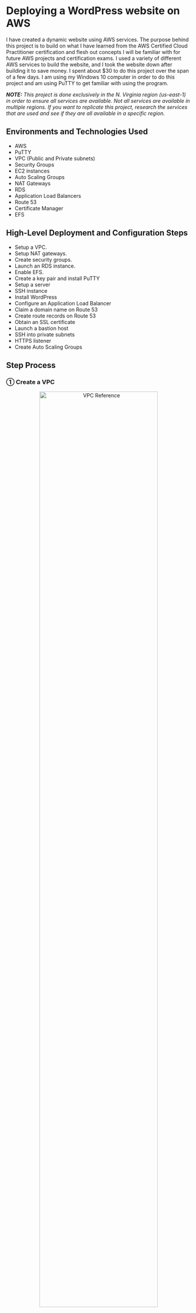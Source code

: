 <h1>Deploying a WordPress website on AWS</h1>

I have created a dynamic website using AWS services. The purpose behind this project is to build on what I have learned from the AWS Certified Cloud Practitioner certification and flesh out concepts I will be familiar with for future AWS projects and certification exams. I used a variety of different AWS services to build the website, and I took the website down after building it to save money. I spent about $30 to do this project over the span of a few days. I am using my Windows 10 computer in order to do this project and am using PuTTY to get familiar with using the program. 

_<b>NOTE:</b> This project is done exclusively in the N. Virginia region (us-east-1) in order to ensure all services are available. Not all services are available in multiple regions. If you want to replicate this project, research the services that are used and see if they are all available in a specific region._

<h2>Environments and Technologies Used</h2>

- AWS
- PuTTY
- VPC (Public and Private subnets)
- Security Groups
- EC2 instances
- Auto Scaling Groups
- NAT Gateways
- RDS
- Application Load Balancers
- Route 53
- Certificate Manager
- EFS

<h2>High-Level Deployment and Configuration Steps</h2>

- Setup a VPC.
- Setup NAT gateways.
- Create security groups.
- Launch an RDS instance.
- Enable EFS.
- Create a key pair and install PuTTY
- Setup a server
- SSH instance
- Install WordPress
- Configure an Application Load Balancer
- Claim a domain name on Route 53
- Create route records on Route 53
- Obtain an SSL certificate
- Launch a bastion host
- SSH into private subnets
- HTTPS listener
- Create Auto Scaling Groups

<h2>Step Process</h2>

<h3>&#9312; Create a VPC</h3>

<p align="center">
<img src="https://i.imgur.com/Tqq0xAr.jpg" height="80%" width="80%" alt="VPC Reference"/>
</p>

- A three-tier VPC will serve as the architecture for the project. The first tier will have the public subnets. The public subnets will host resources such as NAT Gateways, Application Load Balancers, and eventually a bastion host. The second tier will host a private subnet. The web servers (EC2 instances ) will be hosted there. The third tier will have another private subnet which will host the database necessary to complete the project. The subnets will be duplicated across multiple availability zones to increase fault tolerance and high availability. An Internet Gateway and route table will also be created to allow resources in the VPC to access the internet.

- The VPC will be created in the N. Virginia region. From the AWS Management console, navigate to the VPC service. In the VPCs menu, click Create VPC.
  - Give a name to the VPC (in my case, it is Dev VPC) and enter the IPv4 CIDR block (10.0.0.0/16). Leave the rest of the settings as default and click Create VPC.

<p align="center">
<img src="https://i.imgur.com/4bpt43d.png" height="80%" width="80%" alt="Step 1-1"/>
</p>

- Next, DNS host names have to be enabled for the VPC that was created. Under Actions, select Edit VPC settings. Under DNS settings, make sure Enable DNS resolution and Enable DNS hostnames are checked and save the changes.

<p align="center">
<img src="https://i.imgur.com/RXp9haj.png" height="80%" width="80%" alt="Step 1-2"/>
</p>

<p align="center">
<img src="https://i.imgur.com/nnqQFcZ.png" height="80%" width="80%" alt="Step 1-3"/>
</p>

- An internet gateway will now be created for the VPC. On the left-hand menu, select Internet Gateways. Click Create internet gateway.
  - Give a name for the internet gateway (in my case, it is Dev Internet Gateway) and create it.

<p align="center">
<img src="https://i.imgur.com/P984xtj.png" height="80%" width="80%" alt="Step 1-4"/>
</p>

- After creating the internet gateway, it will have to be attached to the VPC. This is to ensure the VPC can communicate with the internet. There will be an option that says to Attach to a VPC after the internet gateway has been created.
  - One thing to note is that you can only attach one internet gateway to one VPC. When you go to attach an internet gateway to a VPC on AWS, you can only select VPCs that do not have internet gateways.

<p align="center">
<img src="https://i.imgur.com/VaRicio.png" height="80%" width="80%" alt="Step 1-5"/>
</p>

- Now that the internet gateway is attached to the VPC, public subnets will be created in two availability zones (us-east-1a and us-east-1b).
  - Select the Subnets tab on the left-hand menu. Click Create subnet. When creating your public subnets, make sure the Dev VPC is selected. For the first public subnet, name it Public Subnet AZ1 and make sure it is in the us-east-1a availability zone. Its IPv4 CIDR block should be 10.0.0.0/24. For the second public subnet, name it Public Subnet AZ2 and make sure it is in the us-east-1b availability zone. Its IPv4 CIDR block should be 10.0.1.0/24.

<p align="center">
<img src="https://i.imgur.com/1QhrXhb.png" height="80%" width="80%" alt="Step 1-6"/>
</p>

<p align="center">
<img src="https://i.imgur.com/toddnWF.png" height="80%" width="80%" alt="Step 1-7"/>
</p>

- After the public subnets are created, the auto enable IP settings need to be enabled for both subnets. This means when an EC2 instance is launched in the subnets, the instances will be assigned an appropriate public IP address in order to communicate with the internet.
  - For each subnet, select them and click on Edit subnet settings. Make sure Enable auto-assign public IPv4 address is turned on for both subnets and save the changes.

<p align="center">
<img src="https://i.imgur.com/YJbkxaN.png" height="80%" width="80%" alt="Step 1-8"/>
</p>

<p align="center">
<img src="https://i.imgur.com/TxhpCUJ.png" height="80%" width="80%" alt="Step 1-9"/>
</p>

- A public route table will now be created.
  - Select the Route Tables tab on the left-hand menu. A route table was already created when the VPC was made. This is referred to as the main route table and is private by default. Click Create route table and name the new route table Public Route Table. It will be attached to the Dev VPC.
 
<p align="center">
<img src="https://i.imgur.com/s1gIgpk.png" height="80%" width="80%" alt="Step 1-10"/>
</p>

- A public route will be added to the route table that was made. This public route will route traffic to the internet.
  - Under the Routes tab for the Public Route Table, click Edit Routes. Add a new route where the Destination is 0.0.0.0/0 (this means all traffic) and the Target is the Dev Internet Gateway. Save the changes.

<p align="center">
<img src="https://i.imgur.com/5Nt9aoP.png" height="80%" width="80%" alt="Step 1-11"/>
</p>

<p align="center">
<img src="https://i.imgur.com/wuOursD.png" height="80%" width="80%" alt="Step 1-12"/>
</p>

- The next thing that needs to be done is to associate the public subnets with the public route table.
  - While under the menu for Public Route Table, open the Subnet associations tab and scroll to Explicit subnet associations. Click on Edit subnet associations. Select both public subnets and save the associations.

 <p align="center">
<img src="https://i.imgur.com/0csGYLF.png" height="80%" width="80%" alt="Step 1-13"/>
</p>

 <p align="center">
<img src="https://i.imgur.com/0zVDZug.png" height="80%" width="80%" alt="Step 1-14"/>
</p>

- In order to finish creating the VPC, the four private subnets need to be created.
  - On the left-hand menu, click on Subnets and create the private subnets for the VPC. When creating your private subnets, make sure the Dev VPC is selected. For the first private subnet, name it Private App Subnet AZ1 and make sure it is in the us-east-1a availability zone. Its IPv4 CIDR block should be 10.0.2.0/24. For the second private subnet, name it Private App Subnet AZ2 and make sure it is in the us-east-1b availability zone. Its IPv4 CIDR block should be 10.0.3.0/24. For the third private subnet, name it Private Data Subnet AZ1 and make sure it is in the us-east-1a availability zone. Its IPv4 CIDR block should be 10.0.4.0/24. For the fourth private subnet, name it Private Data Subnet AZ2 and make sure it is in the us-east-1b availability zone. Its IPv4 CIDR block should be 10.0.5.0/24.

<p align="center">
<img src="https://i.imgur.com/t5sHdIT.png" height="80%" width="80%" alt="Step 1-15"/>
</p>

<p align="center">
<img src="https://i.imgur.com/Frc068s.png" height="80%" width="80%" alt="Step 1-16"/>
</p>

<p align="center">
<img src="https://i.imgur.com/6UgkdLh.png" height="80%" width="80%" alt="Step 1-17"/>
</p>

<p align="center">
<img src="https://i.imgur.com/3wbbJrt.png" height="80%" width="80%" alt="Step 1-18"/>
</p>

- Before you continue, make sure all 6 subnets are in the correct Availability Zones. The project will rely heavily on all the subnets and all resources and data will flow across the VPC.

_<b>NOTE:</b> When you create a route to a route table, all the subnets associated within the route table will automatically become public. Subnets are private when the route table does not have a route. In the Route Tables tab, check each route table to confirm each subnet are where they belong as shown below. The private subnets should be in the main route table that was automatically created when the VPC was first made. This is because these subnets do not have explicit associations, unlike the public subnets. The main route table is routing traffic locally within the VPC._

<p align="center">
<img src="https://i.imgur.com/8wTlXJy.png" height="80%" width="80%" alt="Step 1-19"/>
</p>

<h3>&#9313; Create NAT gateways</h3>

<p align="center">
<img src="https://i.imgur.com/kFiYDfb.jpg" height="80%" width="80%" alt="Step 2"/>
</p>

- Two NAT gateways will be created within the first and second Availability Zones. One will be in Public Subnet AZ1 and will be tied to a new private route table via a route that will connect the two together. The route table will also be associated with the Private App Subnet AZ1 and Private Data Subnet AZ1 subnets within the VPC. The second NAT gateway wil be created in Public Subnet AZ1 and tied to a new private route table with a route. The second route table will be associated with the Private App Subnet AZ2 and Private Data Subnet AZ2 subnets within the VPC.
- On the AWS management console, navigate to the VPC service. Select NAT Gateways on the VPC Dashboard. Create the first NAT gateway in Public Subnet AZ1. Name it NAT Gateway AZ1. Make sure to click Allocate Elastic IP before creating the NAT gateway.

<p align="center">
<img src="https://i.imgur.com/xy6mj0E.png" height="80%" width="80%" alt="Step 2-1"/>
</p>

- Now that the NAT gateway is created, a private route table and the appropriate route will be created so there will be access to the internet. Call this new route table Private Route Table AZ1 and put it in the Dev VPC. For the route, make sure the Destination is 0.0.0.0/0 and the Target is NAT Gateway AZ1.

<p align="center">
<img src="https://i.imgur.com/ZB8sq4W.png" height="80%" width="80%" alt="Step 2-2"/>
</p>

<p align="center">
<img src="https://i.imgur.com/GsrBCwU.png" height="80%" width="80%" alt="Step 2-3"/>
</p>

- The next step is to associate the route table with Private App Subnet AZ1 and Private Data Subnet AZ1. In Private Route Table AZ1, open the Subnet associations tab and click on Edit subnet associations. Select Private App Subnet AZ1 and Private Data Subnet AZ1 and save the associations.

<p align="center">
<img src="https://i.imgur.com/VNPTmid.png" height="80%" width="80%" alt="Step 2-4"/>
</p>

- Repeat the previous steps in order to create a NAT gateway in Public Subnet AZ2.
  - Name the second NAT gateway NAT Gateway AZ2.
  - Name the second route table Private Route Table AZ2 and put it in the Dev VPC.
  - Add a route where the Destination is 0.0.0.0/0 and the Target is NAT Gateway AZ2.
  - Associate the route table with Private App Subnet AZ2 and Private Data Subnet AZ2.

<h3>&#9314; Create Security Groups</h3>

<p align="center">
<img src="https://i.imgur.com/yw8HU3r.jpg" height="80%" width="80%" alt="Step 3"/>
</p>

- The above image details all the security groups that need to be created to continue with the project. The Application Load Balancer will have a security group to allow internet traffic (HTTP and HTTPS). One security group will be dedicated to allow SSH access to EC2 instances using your IP address. (Any time an SSH security group is created, it is always best practice to limit the source to your IP address for safety.) A security group will be created for web servers in the Private App Subnets. The sources for this security group will be limited to the ALB and SSH security groups respectively. A security group will be created for the RDS database that will be hosted on the Private Data Subnets and the source will be from the Webserver security group. An EFS security group will be made for elastic file system and use previous security groups for the sources.
- On the AWS management console, navigate to the VPC service. On the VPC Dashboard, open the Security Groups tab. The first security group that will be created is the ALB Security Group. Click on Create security group to get started. Make sure the security group is in the Dev VPC. For Inbound rules, there will be two rules that will be added. For the Type, select HTTP and HTTPS. The Sources will come from Anywhere. To have this setting, input the CIDR block 0.0.0.0/0. Click Create security group to confirm the settings.

<p align="center">
<img src="https://i.imgur.com/RHjr9gP.png" height="80%" width="80%" alt="Step 3-1"/>
</p>

<p align="center">
<img src="https://i.imgur.com/Bafkoaa.png" height="80%" width="80%" alt="Step 3-2"/>
</p>

- Create the rest of the security groups with the following settings:
  - SSH Security Group - VPC: Dev VPC, Inbound rules: SSH, Source: My IP
  - Webserver Security Group - VPC: Dev VPC, Inbound rules: HTTP, Source: ALB Security Group, Inbound rules: HTTPS, Source: ALB Security Group, Inbound rules: SSH, Source: SSH Security Group.
  - Database Security Group - VPC: Dev VPC, Inbound rules: MySQL/Aurora, Source: Webserver Security Group.
  - EFS Security Group - VPC: Dev VPC, Inbound rules: NFS, Source: Webserver Security Group, Inbound rules: SSH, Source: SSH Security Group.
- After the EFS Security Group is created, click on Edit inbound rules to add one more important rule:
  - Add an additional NFS rule where the source is from the EFS Security Group. This rule could not be added unless the security group was already created.

<p align="center">
<img src="https://i.imgur.com/LF15HvK.png" height="80%" width="80%" alt="Step 3-3"/>
</p>

<h3>&#9315; Create the RDS Instance</h3>

<p align="center">
<img src="https://i.imgur.com/mx6xtMG.jpg" height="80%" width="80%" alt="Step 4"/>
</p>

- The next step is to create a RDS database in the Private Data Subnets. On the AWS management console, navigate to the RDS service to get started. Before creating the RDS instance, subnet groups need to be created. They specify which subnets the RDS database will be created in. Select Subnet groups on the RDS Dashboard and click Create DB subnet group.
  - Name the group database subnets and place it in the Dev VPC. Under the Add subnets section, select the us-east-1a and us-east-1b Availability Zones. For Subnets, select the subnets with the CIDR blocks 10.0.4.0/24 and 10.0.5.0/24. Click Create to make the subnet group.

<p align="center">
<img src="https://i.imgur.com/3N0vEt9.png" height="80%" width="80%" alt="Step 4-1"/>
</p>

- Now that the subnet group is created, it is time to make the database itself. Click on Databases on the left-hand menu and click on Create database. Use the following parameters to create the database:
  - Creation method: Standard create
  - Engine options: MySQL
  - Engine Version: MySQL 5.7 (The latest version of 5.7 as in the future, more updated versions will be released beyond when I created the website.)
  - Templates: Dev/Test
  - DB instance identifier: dev-rds-db
  - Master username: (Whatever you choose, in my case it is ernesto.)
  - Master password: (Whatever you choose, in my case it is Password1. Make sure you remember this password as there will be no way to retrieve it afterward.)
  - DB instance class: Burstable classes (db.t2.micro)
  - VPC: Dev VPC
  - Subnet group: database subnets
  - VPC security group: Choose existing (Database Security Group)
  - Availability Zone: us-east-1b
  - Database authentication: Password authentication
  - Initial database name: applicationdb (Make sure you expand Additional configuration to see this parameter, you must specify a name or else RDS will not make the database.)
- After the database is created (it will take a few minutes for AWS to create), click on the database indentifier name. Under the Connectivity & security tab, take note of the Endpoint of the database. This information will be used later when connecting to the database using an EC2 instance. Under the Configuration tab, take note of the DB instance ID and DB name as they will also be used to connect to the database.

<p align="center">
<img src="https://i.imgur.com/PGn58sg.png" height="80%" width="80%" alt="Step 4-2"/>
</p>

<p align="center">
<img src="https://i.imgur.com/IIeUG0w.png" height="80%" width="80%" alt="Step 4-3"/>
</p>

<h3>&#9316; Create the Elastic File System (EFS)</h3>

- Now that the RDS database is in place, it is time to create an EFS file system with mount targets in the Private Data Subnets in both Availability Zones. This is to ensure the web servers can have access to shared files.
- On the AWS management console, navigate to the EFS service and click Create file system and Customize. Use the following parameters to create the file system:
  - Name: Dev-EFS
  - Encryption: Check off Enable encryption of data at rest (This is to ensure we do not get charged for the encryption.)
  - Tag key: Name, Tag value: Dev-EFS
  - VPC: Dev VPC
  - Mount targets: us-east-1a, Private Data Subnet AZ1, EFS Security Group and us-east-1b, Private Data Subnet AZ2, EFS Security Group
  - File system policy: Leave everything as default

<p align="center">
<img src="https://i.imgur.com/8gXgWA4.png" height="80%" width="80%" alt="Step 5-1"/>
</p>

<p align="center">
<img src="https://i.imgur.com/T6798l6.png" height="80%" width="80%" alt="Step 5-2"/>
</p>

- Now that the elastic file system is created, click on the File system ID and click on Attach. This information will be used later in the project to mount the file system.

<p align="center">
<img src="https://i.imgur.com/9XEGzAk.png" height="80%" width="80%" alt="Step 5-3"/>
</p>

<p align="center">
<img src="https://i.imgur.com/2ISmlXF.png" height="80%" width="80%" alt="Step 5-4"/>
</p>

<h3>&#9317; Create a Key Pair</h3>

- A key pair will now have to be created in order to progress further with the project. On the AWS management console, navigate to the EC2 service. On the left-hand menu, click on Key Pairs and click Create key pair.
  - Name the key pair (in my case, myec2key) and make sure the Key pair type is RSA. The file format will be kept as .ppk because I will be using the key pair for use with PuTTY.

<p align="center">
<img src="https://i.imgur.com/NHsrLTe.png" height="80%" width="80%" alt="Step 6-1"/>
</p>

<p align="center">
<img src="https://i.imgur.com/iXgObty.png" height="80%" width="80%" alt="Step 6-2"/>
</p>

- When a key pair is made, two keys are generated: a public key and a private key. The key on the AWS console is the public key and it will be used in the EC2 instance when it is launched. The key that is downloaded on the computer is the private key and it will be used whenever SSH is used to access an instance.

<h3>&#9318; Launching a Setup Server</h3>

- An EC2 instance will be launched in Public Subnet AZ1 in order to install the website and move files to the EFS. On the AWS management console, navigate to the EC2 service and select Instances (running). Click on Launch instances to get started. Use the following parameters for the instance:
  - Name: Setup Server
  - Application and OS Images: Amazon Linux
  - AMI: Amazon Linux 2 AMI (Free tier eligible)
  - Instance type: t2.micro
  - Key pair (login): myec2key (the key pair that you created)
  - VPC: Dev VPC
  - Subnet: Public Subnet AZ1
  - Firewall (security groups): SSH Security Group, ALB Security Group, Webserver Security Group

<p align="center">
<img src="https://i.imgur.com/0ZSMbeb.png" height="80%" width="80%" alt="Step 7-1"/>
</p>

<p align="center">
<img src="https://i.imgur.com/X87q45d.png" height="80%" width="80%" alt="Step 7-2"/>
</p>

<p align="center">
<img src="https://i.imgur.com/ut8LC58.png" height="80%" width="80%" alt="Step 7-3"/>
</p>

<h3>&#9319; Accessing the Public Subnet EC2 Instance</h3>

- Because I am using a Windows computer, I will be using PuTTY to SSH into the instance that was created. While it is possible to not use PuTTY since I am using a Windows 10 computer, I will still use PuTTY for practice.
- To SSH into the instance, copy the instance's Public IPv4 address. Within the Session tab of PuTTY, enter the Host Name ec2-user@(Public IPv4 address). In the Connection tab, expand SSH and expand Auth. Select Credentials under the Auth tab. Enter the private key that was downloaded to the computer when the key pair was created earlier in the project. After you click Open, you will successfully access the EC2 instance.

<p align="center">
<img src="https://i.imgur.com/P3r8ZZR.png" height="80%" width="80%" alt="Step 8-1"/>
</p>

<p align="center">
<img src="https://i.imgur.com/0UaATYQ.png" height="80%" width="80%" alt="Step 8-2"/>
</p>

<p align="center">
<img src="https://i.imgur.com/a7V4UkB.png" height="80%" width="80%" alt="Step 8-3"/>
</p>

<h3>&#9320; Installing WordPress</h3>

